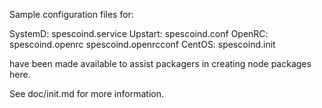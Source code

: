 Sample configuration files for:

SystemD: spescoind.service
Upstart: spescoind.conf
OpenRC:  spescoind.openrc
         spescoind.openrcconf
CentOS:  spescoind.init

have been made available to assist packagers in creating node packages here.

See doc/init.md for more information.
